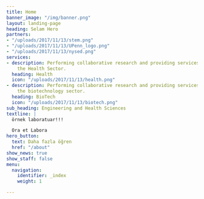 ```yaml
---
title: Home
banner_image: "/img/banner.png"
layout: landing-page
heading: Selam Hero
partners:
- "/uploads/2017/11/13/stem.png"
- "/uploads/2017/11/13/UPenn_logo.png"
- "/uploads/2017/11/13/nysed.png"
services:
- description: Performing collaborative research and providing services to support
    the Health Sector.
  heading: Health
  icon: "/uploads/2017/11/13/health.png"
- description: Performing collaborative research and providing services to support
    the biotechnology sector.
  heading: BioTech
  icon: "/uploads/2017/11/13/biotech.png"
sub_heading: Engineering and Health Sciences
textline: |
  örnek laboratuar!!!

  Ora et Labora
hero_button:
  text: Daha fazla öğren
  href: "/about"
show_news: true
show_staff: false
menu:
  navigation:
    identifier: _index
    weight: 1

---
```

